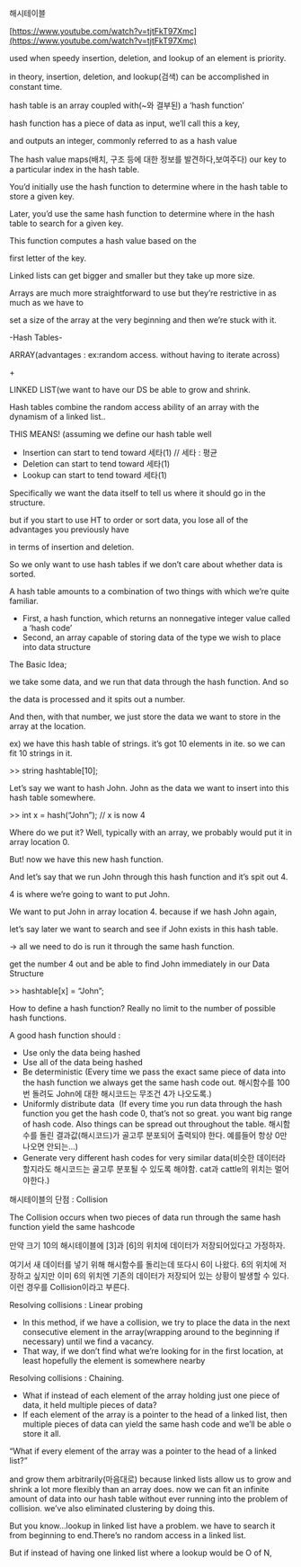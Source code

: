 해시테이블

[https://www.youtube.com/watch?v=tjtFkT97Xmc](https://www.youtube.com/watch?v=tjtFkT97Xmc)

used when speedy insertion, deletion, and lookup of an element is priority. 

in theory, insertion, deletion, and lookup(검색) can be accomplished in constant time.

hash table is an array coupled with(~와 결부된) a ‘hash function’

hash function has a piece of data as input, we’ll call this a key, 

and outputs an integer, commonly referred to as a hash value

The hash value maps(배치, 구조 등에 대한 정보를 발견하다,보여주다) our key to a particular index in the hash table.

You’d initially use the hash function to determine where in the hash table to store a given key.

Later, you’d use the same hash function to determine where in the hash table to search for a given key.

This function computes a hash value based on the

first letter of the key.

Linked lists can get bigger and smaller but they take up more size.

Arrays are much more straightforward to use but they’re restrictive in as much as we have to

set a size of the array at the very beginning and then we’re stuck with it.

-Hash Tables-

ARRAY(advantages : ex:random access. without having to iterate across) 

+ 

LINKED LIST(we want to have our DS be able to grow and shrink.

Hash tables combine the random access ability of an array with the dynamism of a linked list..

THIS MEANS! (assuming we define our hash table well

- Insertion can start to tend toward 세타(1) // 세타 : 평균
- Deletion can start to tend toward 세타(1)
- Lookup can start to tend toward 세타(1)

Specifically we want the data itself to tell us where it should go in the structure.

but if you start to use HT to order or sort data, you lose all of the advantages you previously have

in terms of insertion and deletion. 

So we only want to use hash tables if we don’t care about whether data is sorted.

A hash table amounts to a combination of two things with which we’re quite familiar.

- First, a hash function, which returns an nonnegative integer value called a ‘hash code’
- Second, an array capable of storing data of the type we wish to place into data structure

The Basic Idea;

we take some data, and we run that data through the hash function. And so

the data is processed and it spits out a number.

And then, with that number, we just store the data we want to store in the array at the location. 

ex) we have this hash table of strings. it’s got 10 elements in ite. so we can fit 10 strings in it.

\>> string hashtable[10];

Let’s say we want to hash John. John as the data we want to insert into this hash table somewhere.

\>> int x = hash(“John”); // x is now 4

Where do we put it? Well, typically with an array, we probably would put it in array location 0.

But! now we have this new hash function. 

And let’s say that we run John through this hash function and it’s spit out 4.

4 is where we’re going to want to put John. 

We want to put John in array location 4. because if we hash John again, 

let’s say later we want to search and see if John exists in this hash table.

-> all we need to do is run it through the same hash function. 

get the number 4 out and be able to find John immediately in our Data Structure

\>> hashtable[x] = “John”;

How to define a hash function? Really no limit to the number of possible hash functions.

A good hash function should : 

- Use only the data being hashed
- Use all of the data being hashed
- Be deterministic (Every time we pass the exact same piece of data into the hash function we always get the same hash code out. 해시함수를 100번 돌려도 John에 대한 해시코드는 무조건 4가 나오도록.)
- Uniformly distribute data  (If every time you run data through the hash function you get the hash code 0, that’s not so great. you want big range of hash code. Also things can be spread out throughout the table. 해시함수를 돌린 결과값(해시코드)가 골고루 분포되어 출력되야 한다. 예를들어 항상 0만 나오면 안되는…)
- Generate very different hash codes for very similar data(비슷한 데이터라 할지라도 해시코드는 골고루 분포될 수 있도록 해야함. cat과 cattle의 위치는 멀어야한다.)

해시테이블의 단점 : Collision

The Collision occurs when two pieces of data run through the same hash function yield the same hashcode

만약 크기 10의 해시테이블에 [3]과 [6]의 위치에 데이터가 저장되어있다고 가정하자. 

여기서 새 데이터를 넣기 위해 해시함수를 돌리는데 또다시 6이 나왔다. 6의 위치에 저장하고 싶지만 이미 6의 위치엔 기존의 데이터가 저장되어 있는 상황이 발생할 수 있다. 이런 경우를 Collision이라고 부른다.

Resolving collisions : Linear probing

- In this method, if we have a collision, we try to place the data in the next consecutive element in the array(wrapping around to the beginning if necessary) until we find a vacancy.
- That way, if we don’t find what we’re looking for in the first location, at least hopefully the element is somewhere nearby

Resolving collisions : Chaining.

- What if instead of each element of the array holding just one piece of data, it held multiple pieces of data?
- If each element of the array is a pointer to the head of a linked list, then multiple pieces of data can yield the same hash code and we’ll be able o store it all.

“What if every element of the array was a pointer to the head of a linked list?”

and grow them arbitrarily(마음대로) because linked lists allow us to grow and shrink a lot more flexibly than an array does. now we can fit an infinite amount of data into our hash table without ever running into the problem of collision. we’ve also eliminated clustering by doing this. 

But you know…lookup in linked list have a problem. we have to search it from beginning to end.There’s no random access in a linked list. 

But if instead of having one linked list where a lookup would be O of N,